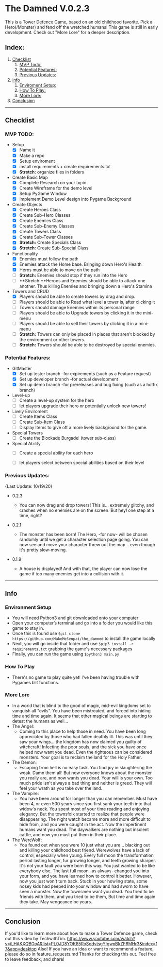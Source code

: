 # The Damned V.0.2.3
This is a Tower Defence Game, based on an old childhood favorite. Pick a Hero(/Monster) and fend off the wretched humans! This game is still in early development. Check out "More Lore" for a deeper description.

## Index:
1. [Checklist](#checklist)
    1. [MVP Todo:](#mvp-todo)
    2. [Potential Features:](#potential-features)
    3. [Previous Updates:](#previous-updates)
2. [Info](#info)
    1. [Enviroment Setup:](#enviroment-setup)
    2. [How To Play:](#how-to-play)
    3. [More Lore:](#more-lore)
3. [Conclusion](#conclusion)

___
## Checklist

### MVP TODO:
- Setup 
    - [x] Name it
    - [x] Make a repo
    - [x] Setup enviroment
    - [x] install requirements + create requirements.txt
    - [x] **Stretch:** organize files in folders
- Create Basic Map
    - [x] Complete Research on your topic
    - [x] Create Wireframe for the demo level
    - [x] Setup PyGame Window
    - [x] Implement Demo Level design into Pygame Background
- Create Objects
    - [x] Create Heroes Class
    - [x] Create Sub-Hero Classes
    - [x] Create Enemies Class
    - [x] Create Sub-Enemy Classes
    - [x] Create Towers Class
    - [x] Create Sub-Tower Classes
    - [x] **Stretch:** Create Specials Class
    - [x] **Stretch:** Create Sub-Special Class
- Functionality 
    - [x] Enemies must follow the path
    - [x] Enemies attack the Home base. Bringing down Hero's Health
    - [x] Heros must be able to move on the path
    - [ ] **Stretch:** Enemies should stop if they run into the Hero
    - [ ] **Stretch:**Heroes and Enemies should be able to attack one another. Thus killing Enemies and bringing down a Hero's Stamina
- Towers and CRUD
    - [x] Players should be able to create towers by drag and drop.
    - [ ] Players should be able to Read what level a tower is, after clicking it
    - [ ] Towers should damage Enemies within its personal range
    - [ ] Players should be able to Upgrade towers by clicking it in the mini-menu
    - [ ] Players should be able to sell their towers by clicking it in a mini-menu
    - [ ] **Stretch:** Towers can only be placed in places that aren't blocked by the environment or other towers.
    - [ ] **Stretch:** Towers should be able to be destroyed by special enemies.

### Potential Features:
- GitMaster
    - [x] Set up tester branch -for expirements (such as a Feature request)
    - [x] Set up developer branch -for actual development
    - [x] Set up demo branch -for prereleases and bug fixing (such as a hotfix branch)
- Level-up
    - [ ] Create a level-up system for the hero
    - [ ] let players upgrade their hero or potentially unlock new towers!
- Lively Enviroment
    - [ ] Create Items Class
    - [ ] Create Sub-Item Class
    - [ ] Display Items to give off a more lively background for the game.
- Special Towers
    - [ ] Create the Blockade Burgade! (tower sub-class)
- Special Ability
    - [ ] Create a special ability for each hero
    - [ ] let players select between special abilities based on their level


### Previous Updates:
{Last Update: 10/19/20}
- 0.2.3
    - You can now drag and drop towers! This is... extremely glitchy, and crashes when no enemies are on the screen. But hey! one step at a time, right?

- 0.2.1
    - The monster has been born! The Hero, -for now- will be chosen randomly until we get a character selection page going. You can now see and move your character threw out the map... even though it's pretty slow-moving.

- 0.1.9
    - A house is displayed! And with that, the player can now lose the game if too many enemies get into a collision with it.

___
## Info

### Environment Setup
- You will need Python3 and git downloaded onto your computer
- Open your computer’s terminal and go into a folder you would like this game to stay in. 
- Once this is found use 
```$git clone https://github.com/MakeMeSenpai/the_damned```
to install the game locally
- Next, you will go inside that folder and use 
```$pip3 install -r requirements.txt```
grabbing the game's necessary packages
- Finally, you can run the game using 
```$python3 main.py```

### How To Play
- There's no game to play quite yet! I've been having trouble with Pygames blit functions.

### More Lore
- In a world that is blind to the good of magic, mid-evil kingdoms set to vanquish all "evils". You have been mistreated, and forced into hiding time and time again.  It seems that other magical beings are starting to detest the humans as well...
- The Angel:
    - Coming to this place to help those in need. You have been long appreciated by those who had fallen deathly ill. This was until they saw your wings... the kingdom has now claimed you guilty of witchcraft! Infecting the poor souls, and the sick you have once helped now want you dead. Even the righteous can be considered monsters. Your goal is to reclaim the land for the Holy Father.
- The Demon:
    - Escaping from hell is no easy task. You find joy in slaughtering the weak. Damn them all! But now everyone knows about the monster you really are, and now wants you dead. Your will is your own. Too much pride isn't always a bad thing and neither is greed. They will feel your wrath as you take over the land.
- The Vampire:
    - You have been around for longer than you can remember. Must have been 4, or even 500 years since you first sank your teeth into that widow's neck. You spent most of your time reading and enjoying elegancy. But the townsfolk started to realize that people were disappearing. The night watch became more and more difficult to hide from, and you were caught in the act. Now the impertinent humans want you dead. The daywalkers are nothing but insolent cattle, and now you must put them in their place.
- The WereWolf:
    - You found out when you were 10 just what you are... blacking out and killing your childhood best friend. Werewolves have a lack of control, especially when young. Every full moon the transformation period lasting longer, fur growing longer, and teeth growing sharper. It's not your fault you were born this way. You just wanted to be like everybody else. The last full moon -as always- changed you into your form, and you have learned how to control it better. However, now you just won't turn back. Stuck in your howling state, some nosey kids had peeped into your window and had sworn to have seen a monster. Now the townsmen want you dead. You tried to be friends with them, and you tried to be them, But time and time again they take. May vengeance be yours.

___
## Conclusion
If you'd like to learn more about how to make a Tower Defence game, check out this video by TechwithTim. https://www.youtube.com/watch?v=iLHAKXQBOoA&list=PL0JD8YOK85RoSodvtsgYIgwoBkZF6MHr3&index=17&app=desktop
Also! If you have an idea or want to recommend a feature, please do so in feature_requests.md 
Thanks for checking this out. Feel free to leave feedback, and share!
